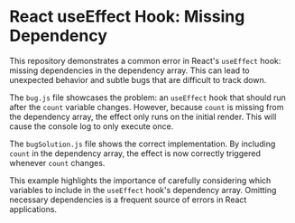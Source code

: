 # React useEffect Hook: Missing Dependency

This repository demonstrates a common error in React's `useEffect` hook: missing dependencies in the dependency array.  This can lead to unexpected behavior and subtle bugs that are difficult to track down. 

The `bug.js` file showcases the problem: an `useEffect` hook that should run after the `count` variable changes. However, because `count` is missing from the dependency array, the effect only runs on the initial render.  This will cause the console log to only execute once. 

The `bugSolution.js` file shows the correct implementation.  By including `count` in the dependency array, the effect is now correctly triggered whenever `count` changes. 

This example highlights the importance of carefully considering which variables to include in the `useEffect` hook's dependency array.  Omitting necessary dependencies is a frequent source of errors in React applications.